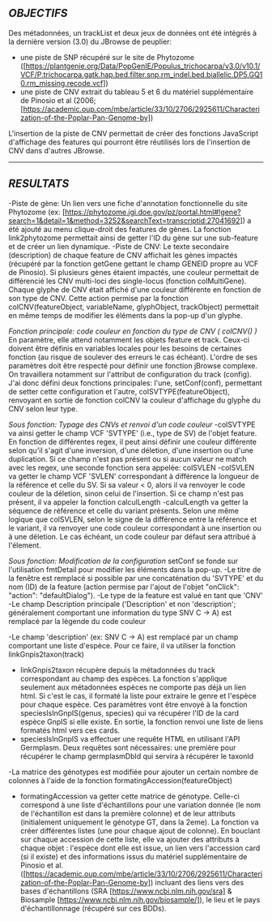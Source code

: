 
*OBJECTIFS*
---

Des métadonnées, un trackList et deux jeux de données ont été intégrés à la dernière version (3.0) du JBrowse de peuplier:
* une piste de SNP récupéré sur le site de Phytozome ([https://plantgenie.org/Data/PopGenIE/Populus_trichocarpa/v3.0/v10.1/VCF/P.trichocarpa.gatk.hap.bed.filter.snp.rm_indel.bed.biallelic.DP5.GQ10.rm_missing.recode.vcf])
* une piste de CNV extrait du tableau 5 et 6 du matériel supplémentaire de Pinosio et al (2006; [https://academic.oup.com/mbe/article/33/10/2706/2925611/Characterization-of-the-Poplar-Pan-Genome-by])

L'insertion de la piste de CNV permettait de créer des fonctions JavaScript d'affichage des features qui pourront être réutilisés lors de l'insertion de CNV dans d'autres JBrowse.

---

*RESULTATS*
---

-Piste de gène: Un lien vers une fiche d'annotation fonctionnelle du site Phytozome (ex: [https://phytozome.jgi.doe.gov/pz/portal.html#!gene?search=1&detail=1&method=3252&searchText=transcriptid:27041692]) a été ajouté au menu clique-droit des features de gènes. La fonction link2phytozome permettait ainsi de getter l'ID du gène sur une sub-feature et de créer un lien dynamique.
-Piste de CNV: Le texte secondaire (description) de chaque feature de CNV affichait les gènes impactés (récupéré par la fonction getGene gettant le champ GENEID propre au VCF de Pinosio). Si plusieurs gènes étaient impactés, une couleur permettait de différencié les CNV multi-loci des single-locus (fonction colMultiGene). Chaque glyphe de CNV était affiché d'une couleur différente en fonction de son type de CNV. Cette action permise par la fonction colCNV(featureObject, variableName, glyphObject, trackObject) permettait en même temps de modifier les éléments dans la pop-up d'un glyphe.

*Fonction principale: code couleur en fonction du type de CNV ( colCNV() )*
En paramètre, elle attend notamment les objets feature et track. Ceux-ci doivent être définis en variables locales pour les besoins de certaines fonction (au risque de soulever des erreurs le cas échéant). L'ordre de ses paramètres doit être respecté pour définir une fonction jBrowse complexe. On travaillera notamment sur l'attribut de configuration du track (config). J'ai donc défini deux fonctions principales: l'une, setConf(conf), permettant de setter cette configuration et l'autre, colSVTYPE(featureObject), renvoyant en sortie de fonction colCNV la couleur d'affichage du glypĥe du CNV selon leur type.

 _*Sous fonction: Typage des CNVs et renvoi d'un code couleur*_
-colSVTYPE va ainsi getter le champ VCF 'SVTYPE' (i.e.,  type de SV) de l'objet feature. En fonction de différentes regex, il peut ainsi définir une couleur différente selon qu'il s'agit d'une inversion, d'une déletion, d'une insertion ou d'une duplication. Si ce champ n'est pas présent ou si aucun valeur ne match avec les regex, une seconde fonction sera appelée: colSVLEN
-colSVLEN va getter le champ VCF 'SVLEN' correspondant à différence la longueur de la référence et celle du SV. Si sa valeur < 0, alors il va renvoyer le code couleur de la déletion, sinon celui de l'insertion. Si ce champ n'est pas présent, il va appeler la fonction calculLength
-calculLength va getter la séquence de référence et celle du variant présents. Selon une même logique que colSVLEN, selon le signe de la différence entre la référence et le variant, il va renvoyer une code couleur correspondant à une insertion ou à une déletion. Le cas échéant, un code couleur par défaut sera attribué à l'élement.

_*Sous fonction: Modification de la configuration*_
setConf se fonde sur l'utilisation fmtDetail pour modifier les éléments dans la pop-up. 
-Le titre de la fenêtre est remplacé si possible par une concaténation du 'SVTYPE' et du nom (ID) de la feature (action permise par l'ajout de l'objet "onClick": "action": "defaultDialog").
-Le type de la feature est valué en tant que 'CNV' 
-Le champ Description principale ('Description' et non 'description'; généralement comportant une information du type SNV C -> A) est remplacé par la légende du code couleur

-Le champ 'description' (ex: SNV C -> A) est remplacé par un champ comportant une liste d'espèce.  Pour ce faire, il va utiliser la fonction linkGnpis2taxon(track)
* linkGnpis2taxon récupère depuis la métadonnées du track correspondant au champ des espèces. La fonction s'applique seulement aux métadonnées espèces ne comporte pas déjà un lien html. Si c'est le cas, il formaté la liste pour extraire le genre et l'espèce pour chaque espèce. Ces paramètres vont être envoyé à la fonction speciesIsInGnpIS(genus, species) qui va récupérer l'ID de la card espèce GnpIS si elle existe. En sortie, la fonction renvoi une liste de liens formatés html vers ces cards.
* speciesIsInGnpIS va effectuer une requête HTML en utilisant l'API Germplasm. Deux requêtes sont nécessaires: une première pour récupérer le champ germplasmDbId qui servira à récupérer le taxonId

-La matrice des génotypes est modifiée pour ajouter un certain nombre de colonnes à l'aide de la fonction formatingAccession(featureObject)
* formatingAccession va getter cette matrice de génotype. Celle-ci correspond à une liste d'échantillons pour une variation donnée (le nom de l'échantillon est dans la première colonne) et de leur attributs (initialement uniquement le génotype GT, dans la 2eme). La fonction va créer différentes listes (une pour chaque ajout de colonne). En bouclant sur chaque accession de cette liste, elle va ajouter des attributs à chaque objet : l'espèce dont elle est issue, un lien vers l'accession card (si il existe) et des informations issus du matériel supplémentaire de Pinosio et al. ([https://academic.oup.com/mbe/article/33/10/2706/2925611/Characterization-of-the-Poplar-Pan-Genome-by]) incluant des liens vers des bases d'échantillons (SRA [https://www.ncbi.nlm.nih.gov/sra] & Biosample [https://www.ncbi.nlm.nih.gov/biosample/]), le lieu et le pays d'échantillonnage (récupéré sur ces BDDs).
